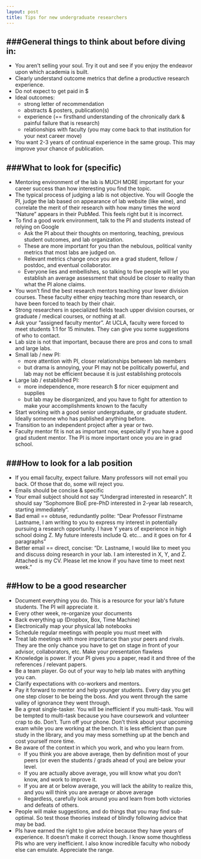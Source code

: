 ```yaml
---
layout: post
title: Tips for new undergraduate researchers
---
```


###General things to think about before diving in:
---
* You aren't selling your soul. Try it out and see if you enjoy the endeavor upon which academia is built.
* Clearly understand outcome metrics that define a productive research experience.
* Do not expect to get paid in $
* Ideal outcomes:
	* strong letter of recommendation
	* abstracts & posters, publication(s)
	* experience (== firsthand understanding of the chronically dark & painful failure that is research)
	* relationships with faculty (you may come back to that institution for your next career move)
* You want 2-3 years of continual experience in the same group. This may improve your chance of publication.

###What to look for (specific)
---
* Mentoring environment of the lab is MUCH MORE important for your career success than how interesting you find the topic.
* The typical process of judging a lab is not objective. You will Google the PI, judge the lab based on appearance of lab website (like wine), and correlate the merit of their research with how many times the word “Nature” appears in their PubMed. This feels right but it is incorrect.
* To find a good work environment, talk to the PI and students instead of relying on Google
	* Ask the PI about their thoughts on mentoring, teaching, previous student outcomes, and lab organization.
	* These are more important for you than the nebulous, political vanity metrics that most labs are judged on.
	* Relevant metrics change once you are a grad student, fellow / postdoc, and eventual collaborator.
	* Everyone lies and embellishes, so talking to five people will let you establish an average assessment that should be closer to reality than what the PI alone claims.
* You won’t find the best research mentors teaching your lower division courses. These faculty either enjoy teaching more than research, or have been forced to teach by their chair.
* Strong researchers in specialized fields teach upper division courses, or graduate / medical courses, or nothing at all.
* Ask your “assigned faculty mentor”. At UCLA, faculty were forced to meet students 1:1 for 15 minutes. They can give you some suggestions of who to contact.
* Lab size is not that important, because there are pros and cons to small and large labs.
* Small lab / new PI:
	* more attention with PI, closer relationships between lab members
	* but drama is annoying, your PI may not be politically powerful, and lab may not be efficient because it is just establishing protocols
* Large lab / established PI:
	* more independence, more research $ for nicer equipment and supplies
	* but lab may be disorganized, and you have to fight for attention to make your accomplishments known to the faculty
* Start working with a good senior undergraduate, or graduate student. Ideally someone who has published anything before.
* Transition to an independent project after a year or two.
* Faculty mentor fit is not as important now, especially if you have a good grad student mentor. The PI is more important once you are in grad school.

###How to look for a lab position
---

* If you email faculty, expect failure. Many professors will not email you back. Of those that do, some will reject you.
* Emails should be concise & specific
* Your email subject should not say “Undergrad interested in research”. It should say “Sophomore BioE pre-PhD interested in 2-year lab research, starting immediately”.
* Bad email == obtuse, redundantly polite: “Dear Professor Firstname Lastname, I am writing to you to express my interest in potentially pursuing a research opportunity. I have Y years of experience in high school doing Z. My future interests include Q. etc… and it goes on for 4 paragraphs”
* Better email == direct, concise: “Dr. Lastname, I would like to meet you and discuss doing research in your lab. I am interested in X, Y, and Z. Attached is my CV. Please let me know if you have time to meet next week.”

##How to be a good researcher
---
* Document everything you do. This is a resource for your lab's future students. The PI will appreciate it.
* Every other week, re-organize your documents
* Back everything up (Dropbox, Box, Time Machine)
* Electronically map your physical lab notebooks
* Schedule regular meetings with people you must meet with
* Treat lab meetings with more importance than your peers and rivals. They are the only chance you have to get on stage in front of your advisor, collaborators, etc. Make your presentation flawless
* Knowledge is power. If your PI gives you a paper, read it and three of the references / relevant papers.
* Be a team player. Go out of your way to help lab mates with anything you can.
* Clarify expectations with co-workers and mentors.
* Pay it forward to mentor and help younger students. Every day you get one step closer to be being the boss. And you went through the same valley of ignorance they went through.
* Be a great single-tasker. You will be inefficient if you multi-task. You will be tempted to multi-task because you have coursework and volunteer crap to do. Don’t. Turn off your phone. Don’t think about your upcoming exam while you are working at the bench. It is less efficient than pure study in the library, and you may mess something up at the bench and cost yourself more time.
* Be aware of the context in which you work, and who you learn from.
	* If you think you are above average, then by definition most of your peers (or even the students / grads ahead of you) are below your level.
	* If you are actually above average, you will know what you don’t know, and work to improve it.
	* If you are at or below average, you will lack the ability to realize this, and you will think you are average or above average
	* Regardless, carefully look around you and learn from both victories and defeats of others.
* People will make suggestions, and do things that you may find sub-optimal. So test those theories instead of blindly following advice that may be bad.
* PIs have earned the right to give advice because they have years of experience. It doesn’t make it correct though. I know some thoughtless PIs who are very inefficient. I also know incredible faculty who nobody else can emulate. Appreciate the range.